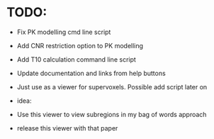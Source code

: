 TODO:
====

- Fix PK modelling cmd line script
- Add CNR restriction option to PK modelling
- Add T10 calculation command line script
- Update documentation and links from help buttons


- Just use as a viewer for supervoxels. Possible add script later on

- idea:

- Use this viewer to view subregions in my bag of words approach
- release this viewer with that paper
